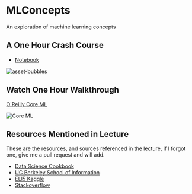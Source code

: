 # MLConcepts

An exploration of machine learning concepts


## A One Hour Crash Course

* [Notebook](https://github.com/noahgift/MLConcepts/blob/main/MLConcepts.ipynb)

![asset-bubbles](https://user-images.githubusercontent.com/58792/109391156-b97fc580-78e3-11eb-9a3a-f525cf9db0a1.png)


## Watch One Hour Walkthrough

[O'Reilly Core ML](https://learning.oreilly.com/videos/core-machine-learning/628021VIDEOPAIML/628021VIDEOPAIML-c1_s0)

![Core ML](https://user-images.githubusercontent.com/58792/109401377-4f374700-791c-11eb-8509-41768e65eea7.jpg)

## Resources Mentioned in Lecture

These are the resources, and sources referenced in the lecture, if I forgot one, give me a pull request and will add.

* [Data Science Cookbook](https://jakevdp.github.io/PythonDataScienceHandbook/)
* [UC Berkeley School of Information](https://jakevdp.github.io/PythonDataScienceHandbook/)
* [ELI5 Kaggle](https://www.kaggle.com/dansbecker/permutation-importance)
* [Stackoverflow](https://stackoverflow.com)
